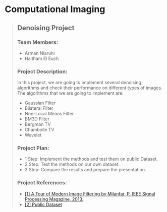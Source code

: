 # Computational Imaging
> ## Denoising Project
> ### Team Members:
> - Arman Niaruhi
> - Haitham El Euch
> ### Project Description:
> In this project, we are going to implement several denoising algorithms and check their performance on different types of images. 
> The algorithms that we are going to implement are:
> - Gaussian Filter 
> - Bilateral Filter
> - Non-Local Means Filter 
> - BM3D Filter
> - Bergman TV
> - Chambolle TV
> - Wavelet
> ### Project Plan:
> - 1 Step:
> Implement the methods and test them on public Dataset.
> - 2 Step:
> Test the methods on our own dataset.
> - 3 Step:
> Compare the results and prepare the presentation.
> ### Project References:
> - [[1] A Tour of Modern Image Filtering by Milanfar, P. IEEE Signal Processing Magazine, 2013.](https://users.soe.ucsc.edu/~milanfar/publications/journal/ModernTour.pdf)
> - [[2] Public Dataset](https://www.cellpose.org)